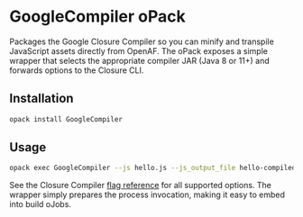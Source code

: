 # GoogleCompiler oPack

Packages the Google Closure Compiler so you can minify and transpile JavaScript assets directly from OpenAF. The oPack exposes a
simple wrapper that selects the appropriate compiler JAR (Java 8 or 11+) and forwards options to the Closure CLI.

## Installation

```bash
opack install GoogleCompiler
```

## Usage

```sh
opack exec GoogleCompiler --js hello.js --js_output_file hello-compiled.js
```

See the Closure Compiler [flag reference](https://github.com/google/closure-compiler/wiki/Flags-and-Options) for all supported
options. The wrapper simply prepares the process invocation, making it easy to embed into build oJobs.
